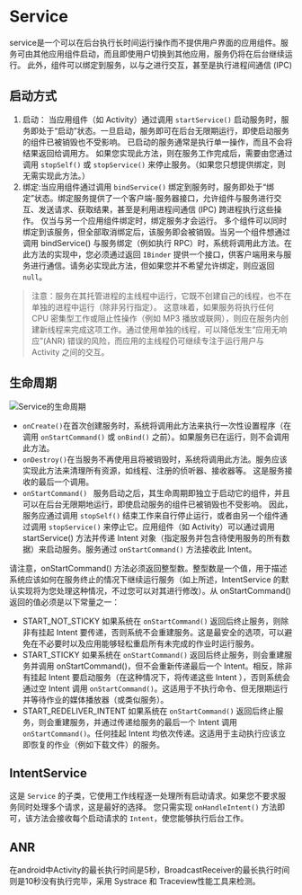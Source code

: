 # Service

service是一个可以在后台执行长时间运行操作而不提供用户界面的应用组件。服务可由其他应用组件启动，而且即使用户切换到其他应用，服务仍将在后台继续运行。 此外，组件可以绑定到服务，以与之进行交互，甚至是执行进程间通信 (IPC)

## 启动方式

1. 启动： 当应用组件（如 Activity）通过调用 `startService()` 启动服务时，服务即处于“启动”状态。一旦启动，服务即可在后台无限期运行，即使启动服务的组件已被销毁也不受影响。 已启动的服务通常是执行单一操作，而且不会将结果返回给调用方。 如果您实现此方法，则在服务工作完成后，需要由您通过调用 `stopSelf()` 或 `stopService()` 来停止服务。（如果您只想提供绑定，则无需实现此方法。）
2. 绑定:当应用组件通过调用 `bindService()` 绑定到服务时，服务即处于“绑定”状态。绑定服务提供了一个客户端-服务器接口，允许组件与服务进行交互、发送请求、获取结果，甚至是利用进程间通信 (IPC) 跨进程执行这些操作。 仅当与另一个应用组件绑定时，绑定服务才会运行。 多个组件可以同时绑定到该服务，但全部取消绑定后，该服务即会被销毁。当另一个组件想通过调用 bindService() 与服务绑定（例如执行 RPC）时，系统将调用此方法。在此方法的实现中，您必须通过返回 `IBinder` 提供一个接口，供客户端用来与服务进行通信。请务必实现此方法，但如果您并不希望允许绑定，则应返回`null`。
>注意：服务在其托管进程的主线程中运行，它既不创建自己的线程，也不在单独的进程中运行（除非另行指定）。 这意味着，如果服务将执行任何 CPU 密集型工作或阻止性操作（例如 MP3 播放或联网），则应在服务内创建新线程来完成这项工作。通过使用单独的线程，可以降低发生“应用无响应”(ANR) 错误的风险，而应用的主线程仍可继续专注于运行用户与 Activity 之间的交互。

## 生命周期

 ![Service的生命周期](https://developer.android.google.cn/images/service_lifecycle.png)

* `onCreate()`在首次创建服务时，系统将调用此方法来执行一次性设置程序（在调用 `onStartCommand()` 或 `onBind()` 之前）。如果服务已在运行，则不会调用此方法。
* `onDestroy()`在当服务不再使用且将被销毁时，系统将调用此方法。服务应该实现此方法来清理所有资源，如线程、注册的侦听器、接收器等。 这是服务接收的最后一个调用。
* `onStartCommand() ` 服务启动之后，其生命周期即独立于启动它的组件，并且可以在后台无限期地运行，即使启动服务的组件已被销毁也不受影响。 因此，服务应通过调用 `stopSelf()` 结束工作来自行停止运行，或者由另一个组件通过调用 `stopService()` 来停止它。应用组件（如 Activity）可以通过调用 startService() 方法并传递 Intent 对象（指定服务并包含待使用服务的所有数据）来启动服务。服务通过 `onStartCommand()` 方法接收此 Intent。

请注意，onStartCommand() 方法必须返回整型数。整型数是一个值，用于描述系统应该如何在服务终止的情况下继续运行服务（如上所述，IntentService 的默认实现将为您处理这种情况，不过您可以对其进行修改）。从 onStartCommand() 返回的值必须是以下常量之一：

* START_NOT_STICKY 如果系统在 `onStartCommand()` 返回后终止服务，则除非有挂起 Intent 要传递，否则系统不会重建服务。这是最安全的选项，可以避免在不必要时以及应用能够轻松重启所有未完成的作业时运行服务。
* START_STICKY 如果系统在 `onStartCommand()` 返回后终止服务，则会重建服务并调用 onStartCommand()，但不会重新传递最后一个 Intent。相反，除非有挂起 Intent 要启动服务（在这种情况下，将传递这些 Intent ），否则系统会通过空 Intent 调用 `onStartCommand()`。这适用于不执行命令、但无限期运行并等待作业的媒体播放器（或类似服务）。
* START_REDELIVER_INTENT  如果系统在 `onStartCommand()` 返回后终止服务，则会重建服务，并通过传递给服务的最后一个 Intent 调用 `onStartCommand()`。任何挂起 Intent 均依次传递。这适用于主动执行应该立即恢复的作业（例如下载文件）的服务。


## IntentService

这是 `Service` 的子类，它使用工作线程逐一处理所有启动请求。如果您不要求服务同时处理多个请求，这是最好的选择。 您只需实现 `onHandleIntent()` 方法即可，该方法会接收每个启动请求的 `Intent`，使您能够执行后台工作。


## ANR
在android中Activity的最长执行时间是5秒，BroadcastReceiver的最长执行时间则是10秒没有执行完毕，采用 Systrace 和 Traceview性能工具来检测。



